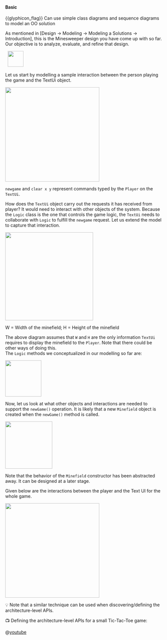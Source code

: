<div id="title">

#### Basic

</div>

<span id="prereqs"><dynamic-panel src="../../../modeling/modelingBehaviors/sequenceDiagramsBasic/unit-inElsewhere-asFlat.md" boilerplate header="%%{{ icon_prereq }} Design → Modeling → Modeling Behaviors → Sequence Diagrams → Basic%%" />
<dynamic-panel src="../../../modeling/modelingStructures/classDiagramsBasic/unit-inElsewhere-asFlat.md" boilerplate header="%%{{ icon_prereq }} Design → Modeling → Modeling Structures → Class Diagrams → Basic%%" /></span>

<span id="outcomes">{{glyphicon_flag}} Can use simple class diagrams and sequence diagrams to model an OO solution</span>

<div id="body">

As mentioned in [<trigger trigger="click" for="modal:basicModelling-modelingIntro">Design → Modeling → Modeling a Solutions → Introduction</trigger>], this is the Minesweeper design you have come up with so far. Our objective is to analyze, evaluate, and refine that design.

<modal title="Textbook {{ icon_embedding }}" id="modal:basicModelling-modelingIntro">
  <include src="../introduction/unit-inElsewhere-asFlat.md" boilerplate/>
</modal>

<img src="{{baseUrl}}/modeling/modelingASolution/introduction/images/textLogicMinefieldCell.png" height="50" />
<p/>

Let us start by modelling a sample interaction between the person playing the game and the TextUi object.

<tip-box>

<img src="{{baseUrl}}/modeling/modelingASolution/basic/images/playerText.png" height="300" />
<p/>

`newgame` and `clear x y` represent commands typed by the `Player` on the `TextUi`.

</tip-box>

How does the `TextUi` object carry out the requests it has received from player? It would need to interact with other objects of the system. Because the `Logic` class is the one that controls the game logic, the `TextUi` needs to collaborate with `Logic` to fulfill the `newgame` request. Let us extend the model to capture that interaction.

<tip-box>

<img src="{{baseUrl}}/modeling/modelingASolution/basic/images/playerTextLogic.png" height="280" />
<p/>

W = Width of the minefield; H =  Height of the minefield

</tip-box>

The above diagram assumes that `W` and `H` are the only information `TextUi` requires to display the minefield to the `Player`. Note that there could be other ways of doing this.  
The `Logic` methods we conceptualized in our modelling so far are:

<tip-box>

<img src="{{baseUrl}}/modeling/modelingASolution/basic/images/textLogicMinefieldCell.png" height="115" />

</tip-box>

Now, let us look at what other objects and interactions are needed to support the `newGame()` operation.  It is likely that a new `Minefield` object is created when the `newGame()` method is called.

<tip-box>

<img src="{{baseUrl}}/modeling/modelingASolution/basic/images/logicMinefield.png" height="150" />

</tip-box>

Note that the behavior of the `Minefield` constructor has been abstracted away. It can be designed at a later stage.

Given below are the interactions between the player and the Text UI for the whole game.


<tip-box>

<img src="{{baseUrl}}/modeling/modelingASolution/basic/images/playerTextLoop.png" height="300" />
<p/>

</tip-box><p>

<tip-box> 

:bulb: Note that <tooltip content="using sequence diagramsn">a similar technique</tooltip> can be used when discovering/defining the architecture-level APIs.

<div v-closeable alt="Tic-Tac-Toe Video"> 

:tv: Defining the architecture-level APIs for a small Tic-Tac-Toe game:

@[youtube](Un80XoRT1ME)

</div>

</tip-box>

</div>

<div id="extras">
</div>